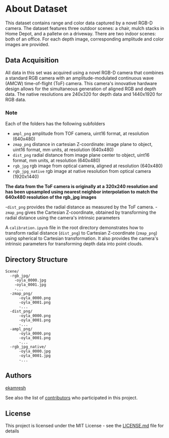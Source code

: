 # About Dataset

This dataset contains range and color data captured by a novel RGB-D camera. The dataset features three outdoor scenes: a chair, mulch stacks in Home Depot, and a palletw on a driveway. There are two indoor scenes: both of an office. For each depth image, corresponding amplitude and color images are provided. 

## Data Acquisition 

All data in this set was acquired using a novel RGB-D camera that combines a standard RGB camera with an amplitude-modulated continuous wave (AMCW) time-of-flight (ToF) camera. This camera's innovative hardware design allows for the simultaneous generation of aligned RGB and depth data. The native resolutions are 240x320 for depth data and 1440x1920 for RGB data.

### Note

Each of the folders has the following subfolders
- `ampl_png` amplitude from TOF camera, uint16 format, at resolution (640x480) 
- `zmap_png` distance in cartesian Z-coordinate: image plane to object, uint16 format, mm units, at resolution (640x480)
- `dist_png` radial distance from image plane center to object, uint16 format, mm units, at resolution (640x480)
- `rgb_jpg` rgb image from optical camera, aligned at resolution (640x480) 
- `rgb_jpg_native` rgb image at native resolution from optical camera (1920x1440)

**The data from the ToF camera is originally at a 320x240 resolution and has been upsampled using nearest neighbor interpolation to match the 640x480 resolution of the rgb_jpg images**

-`dist_png` provides the radial distance as measured by the ToF camera.
-`zmap_png` gives the Cartesian Z-coordinate, obtained by transforming the radial distance using the camera's intrinsic parameters

A `calibration.ipynb` file in the root directory demonstrates how to transform radial distance (`dist_png`) to Cartesian Z-coordinate (`zmap_png`) using spherical to Cartesian transformation. It also provides the camera's intrinsic parameters for transforming depth data into point clouds.

## Directory Structure 

```
Scene/
  -rgb_jpg/
    -oyla_0000.jpg
    -oyla_0001.jpg
    -...
  -zmap_png/
      -oyla_0000.png
      -oyla_0001.png
      -...
  -dist_png/
      -oyla_0000.png
      -oyla_0001.png
      -... 
  -ampl_png/
      -oyla_0000.png
      -oyla_0001.png
      -...
  -rgb_jpg_native/
      -oyla_0000.jpg
      -oyla_0001.jpg
      -...
```

## Authors

[ekamresh](https://github.com/ekamresh)

See also the list of [contributors](https://github.com/your/project/contributors) who participated in this project.

## License

This project is licensed under the MIT License - see the [LICENSE.md](LICENSE.md) file for details